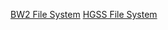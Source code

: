 [BW2 File System](https://projectpokemon.org/docs/gen-5/b2w2-file-system-r8/)
[HGSS File System](https://projectpokemon.org/docs/gen-4/hgss-file-system-r21/)